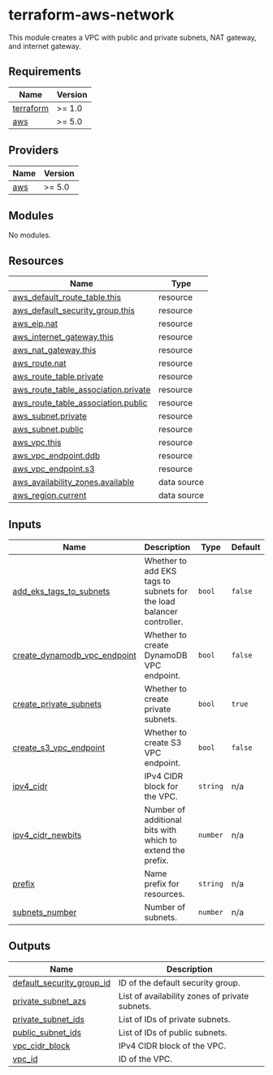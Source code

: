 # terraform-aws-network

This module creates a VPC with public and private subnets, NAT gateway, and internet gateway.

## Requirements

| Name | Version |
|------|---------|
| <a name="requirement_terraform"></a> [terraform](#requirement\_terraform) | >= 1.0 |
| <a name="requirement_aws"></a> [aws](#requirement\_aws) | >= 5.0 |

## Providers

| Name | Version |
|------|---------|
| <a name="provider_aws"></a> [aws](#provider\_aws) | >= 5.0 |

## Modules

No modules.

## Resources

| Name | Type |
|------|------|
| [aws_default_route_table.this](https://registry.terraform.io/providers/hashicorp/aws/latest/docs/resources/default_route_table) | resource |
| [aws_default_security_group.this](https://registry.terraform.io/providers/hashicorp/aws/latest/docs/resources/default_security_group) | resource |
| [aws_eip.nat](https://registry.terraform.io/providers/hashicorp/aws/latest/docs/resources/eip) | resource |
| [aws_internet_gateway.this](https://registry.terraform.io/providers/hashicorp/aws/latest/docs/resources/internet_gateway) | resource |
| [aws_nat_gateway.this](https://registry.terraform.io/providers/hashicorp/aws/latest/docs/resources/nat_gateway) | resource |
| [aws_route.nat](https://registry.terraform.io/providers/hashicorp/aws/latest/docs/resources/route) | resource |
| [aws_route_table.private](https://registry.terraform.io/providers/hashicorp/aws/latest/docs/resources/route_table) | resource |
| [aws_route_table_association.private](https://registry.terraform.io/providers/hashicorp/aws/latest/docs/resources/route_table_association) | resource |
| [aws_route_table_association.public](https://registry.terraform.io/providers/hashicorp/aws/latest/docs/resources/route_table_association) | resource |
| [aws_subnet.private](https://registry.terraform.io/providers/hashicorp/aws/latest/docs/resources/subnet) | resource |
| [aws_subnet.public](https://registry.terraform.io/providers/hashicorp/aws/latest/docs/resources/subnet) | resource |
| [aws_vpc.this](https://registry.terraform.io/providers/hashicorp/aws/latest/docs/resources/vpc) | resource |
| [aws_vpc_endpoint.ddb](https://registry.terraform.io/providers/hashicorp/aws/latest/docs/resources/vpc_endpoint) | resource |
| [aws_vpc_endpoint.s3](https://registry.terraform.io/providers/hashicorp/aws/latest/docs/resources/vpc_endpoint) | resource |
| [aws_availability_zones.available](https://registry.terraform.io/providers/hashicorp/aws/latest/docs/data-sources/availability_zones) | data source |
| [aws_region.current](https://registry.terraform.io/providers/hashicorp/aws/latest/docs/data-sources/region) | data source |

## Inputs

| Name | Description | Type | Default | Required |
|------|-------------|------|---------|:--------:|
| <a name="input_add_eks_tags_to_subnets"></a> [add\_eks\_tags\_to\_subnets](#input\_add\_eks\_tags\_to\_subnets) | Whether to add EKS tags to subnets for the load balancer controller. | `bool` | `false` | no |
| <a name="input_create_dynamodb_vpc_endpoint"></a> [create\_dynamodb\_vpc\_endpoint](#input\_create\_dynamodb\_vpc\_endpoint) | Whether to create DynamoDB VPC endpoint. | `bool` | `false` | no |
| <a name="input_create_private_subnets"></a> [create\_private\_subnets](#input\_create\_private\_subnets) | Whether to create private subnets. | `bool` | `true` | no |
| <a name="input_create_s3_vpc_endpoint"></a> [create\_s3\_vpc\_endpoint](#input\_create\_s3\_vpc\_endpoint) | Whether to create S3 VPC endpoint. | `bool` | `false` | no |
| <a name="input_ipv4_cidr"></a> [ipv4\_cidr](#input\_ipv4\_cidr) | IPv4 CIDR block for the VPC. | `string` | n/a | yes |
| <a name="input_ipv4_cidr_newbits"></a> [ipv4\_cidr\_newbits](#input\_ipv4\_cidr\_newbits) | Number of additional bits with which to extend the prefix. | `number` | n/a | yes |
| <a name="input_prefix"></a> [prefix](#input\_prefix) | Name prefix for resources. | `string` | n/a | yes |
| <a name="input_subnets_number"></a> [subnets\_number](#input\_subnets\_number) | Number of subnets. | `number` | n/a | yes |

## Outputs

| Name | Description |
|------|-------------|
| <a name="output_default_security_group_id"></a> [default\_security\_group\_id](#output\_default\_security\_group\_id) | ID of the default security group. |
| <a name="output_private_subnet_azs"></a> [private\_subnet\_azs](#output\_private\_subnet\_azs) | List of availability zones of private subnets. |
| <a name="output_private_subnet_ids"></a> [private\_subnet\_ids](#output\_private\_subnet\_ids) | List of IDs of private subnets. |
| <a name="output_public_subnet_ids"></a> [public\_subnet\_ids](#output\_public\_subnet\_ids) | List of IDs of public subnets. |
| <a name="output_vpc_cidr_block"></a> [vpc\_cidr\_block](#output\_vpc\_cidr\_block) | IPv4 CIDR block of the VPC. |
| <a name="output_vpc_id"></a> [vpc\_id](#output\_vpc\_id) | ID of the VPC. |
